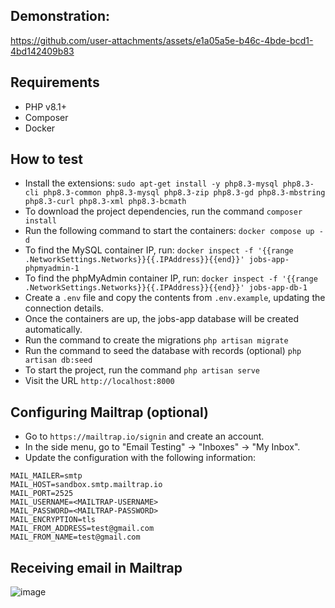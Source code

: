 ## Demonstration:

https://github.com/user-attachments/assets/e1a05a5e-b46c-4bde-bcd1-4bd142409b83

## Requirements

- PHP v8.1+
- Composer
- Docker

## How to test

- Install the extensions: `sudo apt-get install -y php8.3-mysql php8.3-cli php8.3-common php8.3-mysql php8.3-zip php8.3-gd php8.3-mbstring php8.3-curl php8.3-xml php8.3-bcmath`
- To download the project dependencies, run the command `composer install`
- Run the following command to start the containers:  `docker compose up -d`
- To find the MySQL container IP, run: `docker inspect -f '{{range .NetworkSettings.Networks}}{{.IPAddress}}{{end}}' jobs-app-phpmyadmin-1`
- To find the phpMyAdmin container IP, run: `docker inspect -f '{{range .NetworkSettings.Networks}}{{.IPAddress}}{{end}}' jobs-app-db-1`
- Create a `.env` file and copy the contents from `.env.example`, updating the connection details.
- Once the containers are up, the jobs-app database will be created automatically.
- Run the command to create the migrations `php artisan migrate`
- Run the command to seed the database with records (optional) `php artisan db:seed`
- To start the project, run the command `php artisan serve`
- Visit the URL `http://localhost:8000`

## Configuring Mailtrap (optional)

- Go to `https://mailtrap.io/signin` and create an account.
- In the side menu, go to "Email Testing" -> "Inboxes" -> "My Inbox".
- Update the configuration with the following information:

```
MAIL_MAILER=smtp
MAIL_HOST=sandbox.smtp.mailtrap.io
MAIL_PORT=2525
MAIL_USERNAME=<MAILTRAP-USERNAME>
MAIL_PASSWORD=<MAILTRAP-PASSWORD>
MAIL_ENCRYPTION=tls
MAIL_FROM_ADDRESS=test@gmail.com
MAIL_FROM_NAME=test@gmail.com
```

## Receiving email in Mailtrap

![image](https://github.com/user-attachments/assets/c5441372-6ca8-4106-b216-5a18afe88304)
